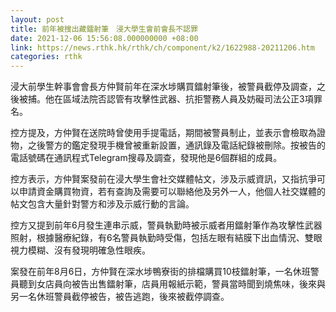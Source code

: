 ```yaml
---
layout: post
title: 前年被搜出藏鐳射筆　浸大學生會前會長不認罪
date: 2021-12-06 15:56:08.000000000 +08:00
link: https://news.rthk.hk/rthk/ch/component/k2/1622988-20211206.htm
categories: rthk
---
```


浸大前學生幹事會會長方仲賢前年在深水埗購買鐳射筆後，被警員截停及調查，之後被捕。他在區域法院否認管有攻擊性武器、抗拒警務人員及妨礙司法公正3項罪名。

控方提及，方仲賢在送院時曾使用手提電話，期間被警員制止，並表示會檢取為證物，之後警方的鑑定發現手機曾被重新設置，通訊錄及電話紀錄被刪除。按被告的電話號碼在通訊程式Telegram搜尋及調查，發現他是6個群組的成員。

控方表示，方仲賢案發前在浸大學生會社交媒體帖文，涉及示威資訊，又指抗爭可以申請資金購買物資，若有查詢及需要可以聯絡他及另外一人，他個人社交媒體的帖文包含大量針對警方和涉及示威行動的言論。

控方又提到前年6月發生連串示威，警員執勤時被示威者用鐳射筆作為攻擊性武器照射，根據醫療紀錄，有6名警員執勤時受傷，包括左眼有結膜下出血情況、雙眼視力模糊、沒有發現明確急性眼疾。

案發在前年8月6日，方仲賢在深水埗鴨寮街的排檔購買10枝鐳射筆，一名休班警員聽到女店員向被告出售鐳射筆，店員用報紙示範，警員當時聞到燒焦味，後來與另一名休班警員截停被告，被告逃跑，後來被截停調查。
